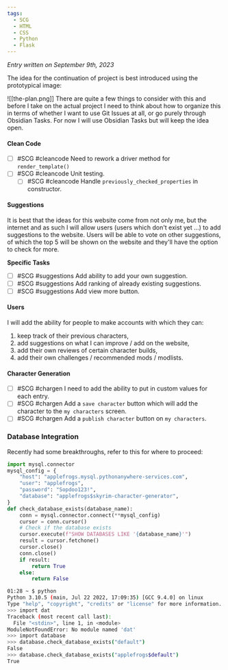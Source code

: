 ```yaml
---
tags:
  - SCG
  - HTML
  - CSS
  - Python
  - Flask
---
```



*Entry written on September 9th, 2023*

The idea for the continuation of project is best introduced using the prototypical image:

![[the-plan.png]]
There are quite a few things to consider with this and before I take on the actual project I need to think about how to organize this in terms of whether I want to use Git Issues at all, or go purely through Obsidian Tasks. For now I will use Obsidian Tasks but will keep the idea open.

#### Clean Code
- [ ] #SCG #cleancode Need to rework a driver method for `render_template()`
- [ ] #SCG #cleancode Unit testing.
	- [ ] #SCG #cleancode Handle `previously_checked_properties` in constructor.
#### Suggestions
It is best that the ideas for this website come from not only me, but the internet and as such I will allow users (users which don't exist yet ...) to add suggestions to the website. Users will be able to vote on other suggestions, of which the top 5 will be shown on the website and they'll have the option to check for more.

**Specific Tasks**
- [ ] #SCG #suggestions Add ability to add your own suggestion.
- [ ] #SCG #suggestions Add ranking of already existing suggestions.
- [ ] #SCG #suggestions Add view more button.

#### Users
I will add the ability for people to make accounts with which they can:
1) keep track of their previous characters,
2) add suggestions on what I can improve / add on the website,
3) add their own reviews of certain character builds,
4) add their own challenges / recommended mods / modlists.

#### Character Generation
- [ ] #SCG #chargen I need to add the ability to put in custom values for each entry.
- [ ] #SCG #chargen Add a `save character` button which will add the character to the `my characters` screen.
- [ ] #SCG #chargen  Add a `publish character` button on `my characters`.

### Database Integration
Recently had some breakthroughs, refer to this for where to proceed:
```python
import mysql.connector
mysql_config = {
    "host": "applefrogs.mysql.pythonanywhere-services.com",
    "user": "applefrogs",
    "password": "Sopdoo123!",
    "database": "applefrogs$skyrim-character-generator",
}
def check_database_exists(database_name):
    conn = mysql.connector.connect(**mysql_config)
    cursor = conn.cursor()
    # Check if the database exists
    cursor.execute(f"SHOW DATABASES LIKE '{database_name}'")
    result = cursor.fetchone()
    cursor.close()
    conn.close()
    if result:
        return True
    else:
        return False
```

```bash
01:28 ~ $ python
Python 3.10.5 (main, Jul 22 2022, 17:09:35) [GCC 9.4.0] on linux
Type "help", "copyright", "credits" or "license" for more information.
>>> import dat
Traceback (most recent call last):
  File "<stdin>", line 1, in <module>
ModuleNotFoundError: No module named 'dat'
>>> import database
>>> database.check_database_exists("default")
False
>>> database.check_database_exists("applefrogs$default")
True
```